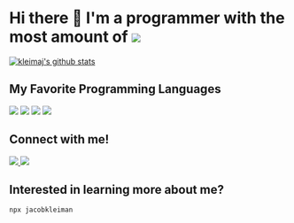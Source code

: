 # Hi there 👋 I'm a programmer with the most amount of <img src="https://img.shields.io/badge/SASS%20-hotpink.svg?&style=for-the-badge&logo=SASS&logoColor=white"/>

[![kleimaj's github stats](https://github-readme-stats.vercel.app/api?username=kleimaj&show_icons=true&theme=vue)](https://github.com/anuraghazra/github-readme-stats)

## My Favorite Programming Languages

<p>
<img src="https://img.shields.io/badge/javascript%20-%23323330.svg?&style=for-the-badge&logo=javascript&logoColor=%23F7DF1E"/>
<img src="https://img.shields.io/badge/python%20-%2314354C.svg?&style=for-the-badge&logo=python&logoColor=white"/>
<img src="https://img.shields.io/badge/typescript%20-%23007ACC.svg?&style=for-the-badge&logo=typescript&logoColor=white"/>
<img src="https://img.shields.io/badge/TikTok%20-%23000000.svg?&style=for-the-badge&logo=TikTok&logoColor=white"/>
</p>

## Connect with me!

<a href="https://www.linkedin.com/in/jacobakleiman/">
<img src="https://img.shields.io/badge/linkedin%20-%230077B5.svg?&style=for-the-badge&logo=linkedin&logoColor=white"/>
</a>
<a href="https://twitter.com/kleimaj">
<img src="https://img.shields.io/badge/@kleimaj%20-%231DA1F2.svg?&style=for-the-badge&logo=Twitter&logoColor=white"/>
</a>

## Interested in learning more about me?
```javascript
npx jacobkleiman
```
<!--
**kleimaj/kleimaj** is a ✨ _special_ ✨ repository because its `README.md` (this file) appears on your GitHub profile

Here are some ideas to get you started:

- 🔭 I’m currently working on ...
- 🌱 I’m currently learning TypeScript, Next.js, Gatsby...
- 👯 I’m looking to collaborate on a team with UX Designers and Developers!
- 🤔 I’m looking for help with advanced database concepts...
- 💬 Ask me about front-end engineering
- 📫 How to reach me: jacobakleiman@gmail.com
- ⚡ Fun fact: I play BASSS
-->
